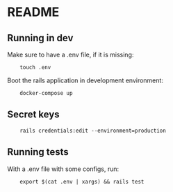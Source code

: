 # README


## Running in dev

Make sure to have a .env file, if it is missing:

        touch .env

Boot the rails application in development environment:

        docker-compose up

## Secret keys

        rails credentials:edit --environment=production

## Running tests

With a .env file with some configs, run:

        export $(cat .env | xargs) && rails test